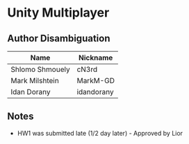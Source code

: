 # Unity Multiplayer

## Author Disambiguation
| Name            | Nickname      |
|-----------------|---------------|
| Shlomo Shmouely | cN3rd         |
| Mark Milshtein  | MarkM-GD      |
| Idan Dorany     | idandorany    |

## Notes
- HW1 was submitted late (1/2 day later) - Approved by Lior